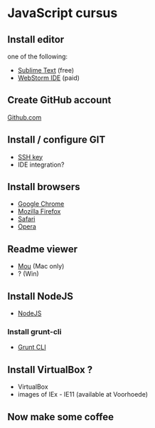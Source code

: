 # JavaScript cursus

## Install editor

one of the following:

* [Sublime Text](http://www.sublimetext.com/) (free)
* [WebStorm IDE](http://www.jetbrains.com/webstorm/) (paid)

## Create GitHub account

[Github.com](https://github.com/)

## Install / configure GIT

* [SSH key](https://help.github.com/articles/generating-ssh-keys)
* IDE integration?

## Install browsers

* [Google Chrome](https://www.google.com/intl/en/chrome/browser/)
* [Mozilla Firefox](http://www.mozilla.org/en-US/firefox/new/)
* [Safari](https://www.apple.com/safari/)
* [Opera](http://www.opera.com/)

## Readme viewer

* [Mou](http://mouapp.com/) (Mac only)
* ? (Win)

## Install NodeJS

* [NodeJS](http://nodejs.org/)

### Install grunt-cli

* [Grunt CLI](http://gruntjs.com/getting-started)

## Install VirtualBox ?

* VirtualBox
* images of IEx - IE11 (available at Voorhoede)

## Now make some coffee





